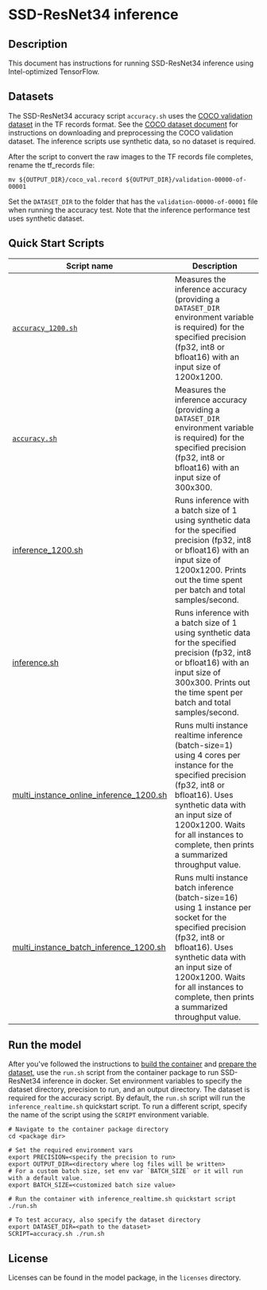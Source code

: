 <!--- 0. Title -->
# SSD-ResNet34 inference

<!-- 10. Description -->
## Description

This document has instructions for running SSD-ResNet34 inference using
Intel-optimized TensorFlow.

<!--- 30. Datasets -->
## Datasets

The SSD-ResNet34 accuracy script `accuracy.sh` uses the
[COCO validation dataset](http://cocodataset.org) in the TF records
format. See the [COCO dataset document](https://github.com/IntelAI/models/tree/master/datasets/coco) for
instructions on downloading and preprocessing the COCO validation dataset.
The inference scripts use synthetic data, so no dataset is required.

After the script to convert the raw images to the TF records file completes, rename the tf_records file:
```
mv ${OUTPUT_DIR}/coco_val.record ${OUTPUT_DIR}/validation-00000-of-00001
```
Set the `DATASET_DIR` to the folder that has the `validation-00000-of-00001`
file when running the accuracy test. Note that the inference performance
test uses synthetic dataset.

<!--- 40. Quick Start Scripts -->
## Quick Start Scripts

| Script name | Description |
|-------------|-------------|
| [`accuracy_1200.sh`](/quickstart/object_detection/tensorflow/ssd-resnet34/inference/cpu/accuracy_1200.sh) | Measures the inference accuracy (providing a `DATASET_DIR` environment variable is required) for the specified precision (fp32, int8 or bfloat16) with an input size of 1200x1200. |
| [`accuracy.sh`](/quickstart/object_detection/tensorflow/ssd-resnet34/inference/cpu/accuracy.sh) | Measures the inference accuracy (providing a `DATASET_DIR` environment variable is required) for the specified precision (fp32, int8 or bfloat16) with an input size of 300x300. |
| [inference_1200.sh](/quickstart/object_detection/tensorflow/ssd-resnet34/inference/cpu/inference_1200.sh) | Runs inference with a batch size of 1 using synthetic data for the specified precision (fp32, int8 or bfloat16) with an input size of 1200x1200. Prints out the time spent per batch and total samples/second. |
| [inference.sh](/quickstart/object_detection/tensorflow/ssd-resnet34/inference/cpu/inference.sh) | Runs inference with a batch size of 1 using synthetic data for the specified precision (fp32, int8 or bfloat16) with an input size of 300x300. Prints out the time spent per batch and total samples/second. |
| [multi_instance_online_inference_1200.sh](/quickstart/object_detection/tensorflow/ssd-resnet34/inference/cpu/multi_instance_online_inference_1200.sh) | Runs multi instance realtime inference (batch-size=1) using 4 cores per instance for the specified precision (fp32, int8 or bfloat16). Uses synthetic data with an input size of 1200x1200. Waits for all instances to complete, then prints a summarized throughput value. |
| [multi_instance_batch_inference_1200.sh](/quickstart/object_detection/tensorflow/ssd-resnet34/inference/cpu/fp32/multi_instance_batch_inference_1200.sh) | Runs multi instance batch inference (batch-size=16) using 1 instance per socket for the specified precision (fp32, int8 or bfloat16). Uses synthetic data with an input size of 1200x1200. Waits for all instances to complete, then prints a summarized throughput value. |




## Run the model

After you've followed the instructions to [build the container](#build-the-container)
and [prepare the dataset](#datasets), use the `run.sh` script from the container
package to run SSD-ResNet34 inference in docker. Set environment variables to
specify the dataset directory, precision to run, and
an output directory. 
The dataset is required for the accuracy script.
By default, the `run.sh` script will run the
`inference_realtime.sh` quickstart script. To run a different script, specify
the name of the script using the `SCRIPT` environment variable.
```
# Navigate to the container package directory
cd <package dir>

# Set the required environment vars
export PRECISION=<specify the precision to run>
export OUTPUT_DIR=<directory where log files will be written>
# For a custom batch size, set env var `BATCH_SIZE` or it will run with a default value.
export BATCH_SIZE=<customized batch size value>

# Run the container with inference_realtime.sh quickstart script
./run.sh

# To test accuracy, also specify the dataset directory
export DATASET_DIR=<path to the dataset>
SCRIPT=accuracy.sh ./run.sh
```

<!--- 80. License -->
## License

Licenses can be found in the model package, in the `licenses` directory.

